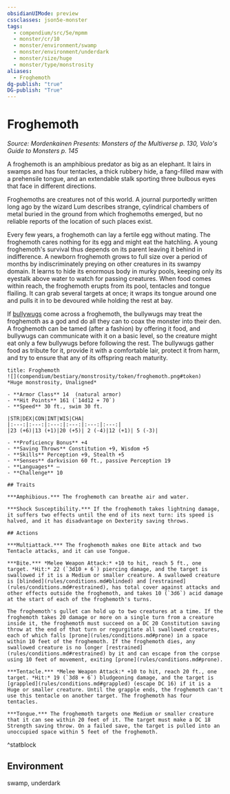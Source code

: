 ```yaml
---
obsidianUIMode: preview
cssclasses: json5e-monster
tags:
  - compendium/src/5e/mpmm
  - monster/cr/10
  - monster/environment/swamp
  - monster/environment/underdark
  - monster/size/huge
  - monster/type/monstrosity
aliases:
  - Froghemoth
dg-publish: "true"
DG-publish: "True"
---
```

# Froghemoth
*Source: Mordenkainen Presents: Monsters of the Multiverse p. 130, Volo's Guide to Monsters p. 145*  

A froghemoth is an amphibious predator as big as an elephant. It lairs in swamps and has four tentacles, a thick rubbery hide, a fang-filled maw with a prehensile tongue, and an extendable stalk sporting three bulbous eyes that face in different directions.

Froghemoths are creatures not of this world. A journal purportedly written long ago by the wizard Lum describes strange, cylindrical chambers of metal buried in the ground from which froghemoths emerged, but no reliable reports of the location of such places exist.

Every few years, a froghemoth can lay a fertile egg without mating. The froghemoth cares nothing for its egg and might eat the hatchling. A young froghemoth's survival thus depends on its parent leaving it behind in indifference. A newborn froghemoth grows to full size over a period of months by indiscriminately preying on other creatures in its swampy domain. It learns to hide its enormous body in murky pools, keeping only its eyestalk above water to watch for passing creatures. When food comes within reach, the froghemoth erupts from its pool, tentacles and tongue flailing. It can grab several targets at once; it wraps its tongue around one and pulls it in to be devoured while holding the rest at bay.

If [bullywugs](compendium/bestiary/humanoid/bullywug.md) come across a froghemoth, the bullywugs may treat the froghemoth as a god and do all they can to coax the monster into their den. A froghemoth can be tamed (after a fashion) by offering it food, and bullywugs can communicate with it on a basic level, so the creature might eat only a few bullywugs before following the rest. The bullywugs gather food as tribute for it, provide it with a comfortable lair, protect it from harm, and try to ensure that any of its offspring reach maturity.

```ad-statblock
title: Froghemoth
![](compendium/bestiary/monstrosity/token/froghemoth.png#token)
*Huge monstrosity, Unaligned*

- **Armor Class** 14  (natural armor)
- **Hit Points** 161 (`14d12 + 70`)
- **Speed** 30 ft., swim 30 ft.

|STR|DEX|CON|INT|WIS|CHA|
|:---:|:---:|:---:|:---:|:---:|:---:|
|23 (+6)|13 (+1)|20 (+5)| 2 (-4)|12 (+1)| 5 (-3)|

- **Proficiency Bonus** +4
- **Saving Throws** Constitution +9, Wisdom +5
- **Skills** Perception +9, Stealth +5
- **Senses** darkvision 60 ft., passive Perception 19
- **Languages** —
- **Challenge** 10

## Traits

***Amphibious.*** The froghemoth can breathe air and water.

***Shock Susceptibility.*** If the froghemoth takes lightning damage, it suffers two effects until the end of its next turn: its speed is halved, and it has disadvantage on Dexterity saving throws.

## Actions

***Multiattack.*** The froghemoth makes one Bite attack and two Tentacle attacks, and it can use Tongue.

***Bite.*** *Melee Weapon Attack:* +10 to hit, reach 5 ft., one target. *Hit:* 22 (`3d10 + 6`) piercing damage, and the target is swallowed if it is a Medium or smaller creature. A swallowed creature is [blinded](rules/conditions.md#blinded) and [restrained](rules/conditions.md#restrained), has total cover against attacks and other effects outside the froghemoth, and takes 10 (`3d6`) acid damage at the start of each of the froghemoth's turns.

The froghemoth's gullet can hold up to two creatures at a time. If the froghemoth takes 20 damage or more on a single turn from a creature inside it, the froghemoth must succeed on a DC 20 Constitution saving throw at the end of that turn or regurgitate all swallowed creatures, each of which falls [prone](rules/conditions.md#prone) in a space within 10 feet of the froghemoth. If the froghemoth dies, any swallowed creature is no longer [restrained](rules/conditions.md#restrained) by it and can escape from the corpse using 10 feet of movement, exiting [prone](rules/conditions.md#prone).

***Tentacle.*** *Melee Weapon Attack:* +10 to hit, reach 20 ft., one target. *Hit:* 19 (`3d8 + 6`) bludgeoning damage, and the target is [grappled](rules/conditions.md#grappled) (escape DC 16) if it is a Huge or smaller creature. Until the grapple ends, the froghemoth can't use this tentacle on another target. The froghemoth has four tentacles.

***Tongue.*** The froghemoth targets one Medium or smaller creature that it can see within 20 feet of it. The target must make a DC 18 Strength saving throw. On a failed save, the target is pulled into an unoccupied space within 5 feet of the froghemoth.
```
^statblock

## Environment

swamp, underdark